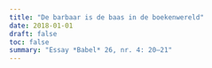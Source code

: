 ```yaml
---
title: "De barbaar is de baas in de boekenwereld"
date: 2018-01-01
draft: false
toc: false
summary: "Essay *Babel* 26, nr. 4: 20–21"
---
```


